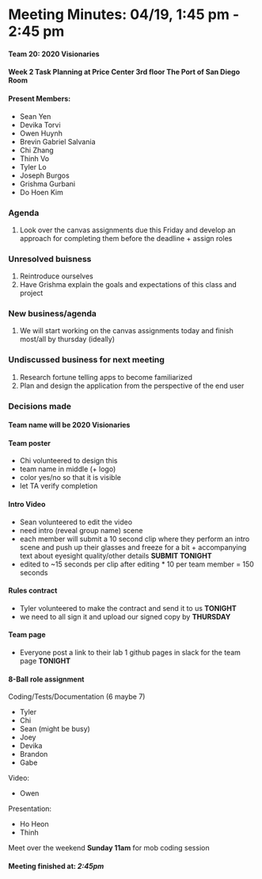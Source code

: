 # Meeting Minutes: 04/19, 1:45 pm - 2:45 pm

#### Team 20: 2020 Visionaries

#### Week 2 Task Planning at Price Center 3rd floor The Port of San Diego Room

#### Present Members:

- Sean Yen
- Devika Torvi
- Owen Huynh
- Brevin Gabriel Salvania
- Chi Zhang
- Thinh Vo
- Tyler Lo
- Joseph Burgos
- Grishma Gurbani
- Do Hoen Kim

### Agenda

1. Look over the canvas assignments due this Friday and develop an approach for completing them before the deadline + assign roles

### Unresolved buisness

1. Reintroduce ourselves
2. Have Grishma explain the goals and expectations of this class and project

### New business/agenda

1. We will start working on the canvas assignments today and finish most/all by thursday (ideally)

### Undiscussed business for next meeting

1. Research fortune telling apps to become familiarized
2. Plan and design the application from the perspective of the end user

### Decisions made

#### Team name will be 2020 Visionaries

#### Team poster

- Chi volunteered to design this
- team name in middle (+ logo)
- color yes/no so that it is visible
- let TA verify completion

#### Intro Video

- Sean volunteered to edit the video
- need intro (reveal group name) scene
- each member will submit a 10 second clip where they perform an intro scene and push up their glasses and freeze for a bit + accompanying text about eyesight quality/other details **SUBMIT TONIGHT**
- edited to ~15 seconds per clip after editing \* 10 per team member = 150 seconds

#### Rules contract

- Tyler volunteered to make the contract and send it to us **TONIGHT**
- we need to all sign it and upload our signed copy by **THURSDAY**

#### Team page

- Everyone post a link to their lab 1 github pages in slack for the team page **TONIGHT**

#### 8-Ball role assignment

Coding/Tests/Documentation (6 maybe 7)

- Tyler
- Chi
- Sean (might be busy)
- Joey
- Devika
- Brandon
- Gabe

Video:

- Owen

Presentation:

- Ho Heon
- Thinh

Meet over the weekend **Sunday 11am** for mob coding session

#### Meeting finished at: _2:45pm_
